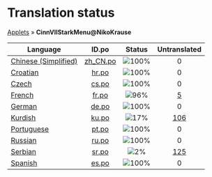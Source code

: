# Translation status
[Applets](../../README.md) &#187; **CinnVIIStarkMenu@NikoKrause**

Language | ID.po | Status | Untranslated
---------|:--:|:------:|:-----------:
[Chinese (Simplified)](../../language-status/zh_CN.md) | [zh_CN.po](po/zh_CN.po) | ![100%](http://progressed.io/bar/100) | 0
[Croatian](../../language-status/hr.md) | [hr.po](po/hr.po) | ![100%](http://progressed.io/bar/100) | 0
[Czech](../../language-status/cs.md) | [cs.po](po/cs.po) | ![100%](http://progressed.io/bar/100) | 0
[French](../../language-status/fr.md) | [fr.po](po/fr.po) | ![96%](http://progressed.io/bar/96) | [5](untranslated-po/fr.md)
[German](../../language-status/de.md) | [de.po](po/de.po) | ![100%](http://progressed.io/bar/100) | 0
[Kurdish](../../language-status/ku.md) | [ku.po](po/ku.po) | ![17%](http://progressed.io/bar/17) | [106](untranslated-po/ku.md)
[Portuguese](../../language-status/pt.md) | [pt.po](po/pt.po) | ![100%](http://progressed.io/bar/100) | 0
[Russian](../../language-status/ru.md) | [ru.po](po/ru.po) | ![100%](http://progressed.io/bar/100) | 0
[Serbian](../../language-status/sr.md) | [sr.po](po/sr.po) | ![2%](http://progressed.io/bar/2) | [125](untranslated-po/sr.md)
[Spanish](../../language-status/es.md) | [es.po](po/es.po) | ![100%](http://progressed.io/bar/100) | 0

